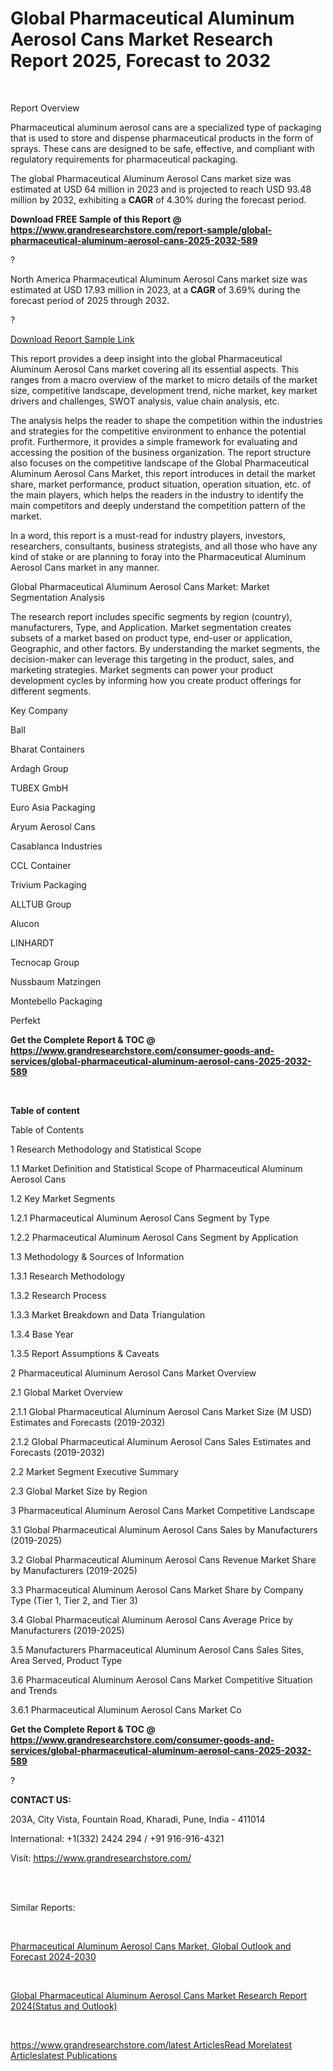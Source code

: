 <h1>Global Pharmaceutical Aluminum Aerosol Cans Market Research Report 2025, Forecast to 2032</h1><br/><p>Report Overview</p>
 
 
 
 <p>Pharmaceutical aluminum aerosol cans are a specialized type of packaging that is used to store and dispense pharmaceutical products in the form of sprays. These cans are designed to be safe, effective, and compliant with regulatory requirements for pharmaceutical packaging.</p>
 
 
 
 <p>The global Pharmaceutical Aluminum Aerosol Cans market size was estimated at USD 64 million in 2023 and is projected to reach USD 93.48 million by 2032, exhibiting a <strong>CAGR</strong> of 4.30% during the forecast period.</p>
 
 
 
 <div><b>Download FREE Sample of this Report @ <a href="https://www.grandresearchstore.com/report-sample/global-pharmaceutical-aluminum-aerosol-cans-2025-2032-589">https://www.grandresearchstore.com/report-sample/global-pharmaceutical-aluminum-aerosol-cans-2025-2032-589</a></b></div>
 
 
 
 <p>? </p>
 
 
 
 <p>North America Pharmaceutical Aluminum Aerosol Cans market size was estimated at USD 17.93 million in 2023, at a <strong>CAGR</strong> of 3.69% during the forecast period of 2025 through 2032.</p>
 
 
 
 <p>? </p>
 
 
 
 <p><a href="https://www.grandresearchstore.com/mr-admin/report-sample/global-pharmaceutical-aluminum-aerosol-cans-2025-2032-589">Download Report Sample Link</a></p>
 
 
 
 <p>This report provides a deep insight into the global Pharmaceutical Aluminum Aerosol Cans market covering all its essential aspects. This ranges from a macro overview of the market to micro details of the market size, competitive landscape, development trend, niche market, key market drivers and challenges, SWOT analysis, value chain analysis, etc.</p>
 
 
 
 <p>The analysis helps the reader to shape the competition within the industries and strategies for the competitive environment to enhance the potential profit. Furthermore, it provides a simple framework for evaluating and accessing the position of the business organization. The report structure also focuses on the competitive landscape of the Global Pharmaceutical Aluminum Aerosol Cans Market, this report introduces in detail the market share, market performance, product situation, operation situation, etc. of the main players, which helps the readers in the industry to identify the main competitors and deeply understand the competition pattern of the market.</p>
 
 
 
 <p>In a word, this report is a must-read for industry players, investors, researchers, consultants, business strategists, and all those who have any kind of stake or are planning to foray into the Pharmaceutical Aluminum Aerosol Cans market in any manner.</p>
 
 
 
 <p>Global Pharmaceutical Aluminum Aerosol Cans Market: Market Segmentation Analysis</p>
 
 
 
 <p>The research report includes specific segments by region (country), manufacturers, Type, and Application. Market segmentation creates subsets of a market based on product type, end-user or application, Geographic, and other factors. By understanding the market segments, the decision-maker can leverage this targeting in the product, sales, and marketing strategies. Market segments can power your product development cycles by informing how you create product offerings for different segments.</p>
 
 
 
 <p>Key Company</p>
 
 
 
 <p>Ball</p>
 
 
 
 <p>Bharat Containers</p>
 
 
 
 <p>Ardagh Group</p>
 
 
 
 <p>TUBEX GmbH</p>
 
 
 
 <p>Euro Asia Packaging</p>
 
 
 
 <p>Aryum Aerosol Cans</p>
 
 
 
 <p>Casablanca Industries</p>
 
 
 
 <p>CCL Container</p>
 
 
 
 <p>Trivium Packaging</p>
 
 
 
 <p>ALLTUB Group</p>
 
 
 
 <p>Alucon</p>
 
 
 
 <p>LINHARDT</p>
 
 
 
 <p>Tecnocap Group</p>
 
 
 
 <p>Nussbaum Matzingen</p>
 
 
 
 <p>Montebello Packaging</p>
 
 
 
 <p>Perfekt</p>
 
 
 
 <div><b>Get the Complete Report & TOC @ <a href="https://www.grandresearchstore.com/consumer-goods-and-services/global-pharmaceutical-aluminum-aerosol-cans-2025-2032-589">https://www.grandresearchstore.com/consumer-goods-and-services/global-pharmaceutical-aluminum-aerosol-cans-2025-2032-589</a></b></div>
 
 
 
 <p><br />
 
 <b>Table of content</b></p>
 
 
 
 <p>Table of Contents<br />
 
 1 Research Methodology and Statistical Scope<br />
 
 1.1 Market Definition and Statistical Scope of Pharmaceutical Aluminum Aerosol Cans<br />
 
 1.2 Key Market Segments<br />
 
 1.2.1 Pharmaceutical Aluminum Aerosol Cans Segment by Type<br />
 
 1.2.2 Pharmaceutical Aluminum Aerosol Cans Segment by Application<br />
 
 1.3 Methodology & Sources of Information<br />
 
 1.3.1 Research Methodology<br />
 
 1.3.2 Research Process<br />
 
 1.3.3 Market Breakdown and Data Triangulation<br />
 
 1.3.4 Base Year<br />
 
 1.3.5 Report Assumptions & Caveats<br />
 
 2 Pharmaceutical Aluminum Aerosol Cans Market Overview<br />
 
 2.1 Global Market Overview<br />
 
 2.1.1 Global Pharmaceutical Aluminum Aerosol Cans Market Size (M USD) Estimates and Forecasts (2019-2032)<br />
 
 2.1.2 Global Pharmaceutical Aluminum Aerosol Cans Sales Estimates and Forecasts (2019-2032)<br />
 
 2.2 Market Segment Executive Summary<br />
 
 2.3 Global Market Size by Region<br />
 
 3 Pharmaceutical Aluminum Aerosol Cans Market Competitive Landscape<br />
 
 3.1 Global Pharmaceutical Aluminum Aerosol Cans Sales by Manufacturers (2019-2025)<br />
 
 3.2 Global Pharmaceutical Aluminum Aerosol Cans Revenue Market Share by Manufacturers (2019-2025)<br />
 
 3.3 Pharmaceutical Aluminum Aerosol Cans Market Share by Company Type (Tier 1, Tier 2, and Tier 3)<br />
 
 3.4 Global Pharmaceutical Aluminum Aerosol Cans Average Price by Manufacturers (2019-2025)<br />
 
 3.5 Manufacturers Pharmaceutical Aluminum Aerosol Cans Sales Sites, Area Served, Product Type<br />
 
 3.6 Pharmaceutical Aluminum Aerosol Cans Market Competitive Situation and Trends<br />
 
 3.6.1 Pharmaceutical Aluminum Aerosol Cans Market Co</p>
 
 
 
 <div><b>Get the Complete Report & TOC @ <a href="https://www.grandresearchstore.com/consumer-goods-and-services/global-pharmaceutical-aluminum-aerosol-cans-2025-2032-589">https://www.grandresearchstore.com/consumer-goods-and-services/global-pharmaceutical-aluminum-aerosol-cans-2025-2032-589</a></b></div>
 
 
 
 <p>? </p>
 
 
 
 <p><b>CONTACT US:</b><br />
 
 203A, City Vista, Fountain Road, Kharadi, Pune, India - 411014<br />
 
 International: +1(332) 2424 294 / +91 916-916-4321<br />
 
 Visit: <a href="https://www.grandresearchstore.com/">https://www.grandresearchstore.com/</a><br />
 
 <br />
 
 <br />
 
 Similar Reports:<br />
 
 <br />
 
 <a href="https://www.grandresearchstore.com/consumer-goods-and-services/global-pharmaceutical-aluminum-aerosol-cans-forecast-2024-2030-69">Pharmaceutical Aluminum Aerosol Cans Market, Global Outlook and Forecast 2024-2030</a><br />
 
 <br />
 
 <a href="https://www.grandresearchstore.com/consumer-goods-and-services/global-pharmaceutical-aluminum-aerosol-cans-2024-742">Global Pharmaceutical Aluminum Aerosol Cans Market Research Report 2024(Status and Outlook)</a><br />
 
 <br />
 
 <a href="https://gyeongbokgung.com">https://www.grandresearchstore.com/</a><a href="https://hallyeomaritime.com">latest Articles</a><a href="https://jingwansa.com">Read More</a><a href="https://nguoiviet.jp/">latest Articles</a><a href="https://www.intelmarketresearch.com/">latest Publications</a></p>